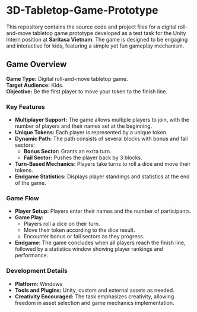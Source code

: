 # 3D-Tabletop-Game-Prototype

This repository contains the source code and project files for a digital roll-and-move tabletop game prototype developed as a test task for the Unity Intern position at **Saritasa Vietnam**. The game is designed to be engaging and interactive for kids, featuring a simple yet fun gameplay mechanism.

## Game Overview

**Game Type:** Digital roll-and-move tabletop game.  
**Target Audience:** Kids.  
**Objective:** Be the first player to move your token to the finish line.

### Key Features

- **Multiplayer Support:** The game allows multiple players to join, with the number of players and their names set at the beginning.
- **Unique Tokens:** Each player is represented by a unique token.
- **Dynamic Path:** The path consists of several blocks with bonus and fail sectors:
  - **Bonus Sector:** Grants an extra turn.
  - **Fail Sector:** Pushes the player back by 3 blocks.
- **Turn-Based Mechanics:** Players take turns to roll a dice and move their tokens.
- **Endgame Statistics:** Displays player standings and statistics at the end of the game.

### Game Flow

- **Player Setup:** Players enter their names and the number of participants.
- **Game Play:**
  - Players roll a dice on their turn.
  - Move their token according to the dice result.
  - Encounter bonus or fail sectors as they progress.
- **Endgame:** The game concludes when all players reach the finish line, followed by a statistics window showing player rankings and performance.

### Development Details

- **Platform:** Windows
- **Tools and Plugins:** Unity, custom and external assets as needed.
- **Creativity Encouraged:** The task emphasizes creativity, allowing freedom in asset selection and game mechanics implementation.
